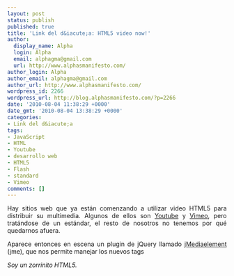 ```yaml
---
layout: post
status: publish
published: true
title: 'Link del d&iacute;a: HTML5 video now!'
author:
  display_name: Alpha
  login: Alpha
  email: alphagma@gmail.com
  url: http://www.alphasmanifesto.com/
author_login: Alpha
author_email: alphagma@gmail.com
author_url: http://www.alphasmanifesto.com/
wordpress_id: 2266
wordpress_url: http://blog.alphasmanifesto.com/?p=2266
date: '2010-08-04 11:38:29 +0000'
date_gmt: '2010-08-04 13:38:29 +0000'
categories:
- Link del d&iacute;a
tags:
- JavaScript
- HTML
- Youtube
- desarrollo web
- HTML5
- Flash
- standard
- Vimeo
comments: []
---
```

<p style="text-align: justify;">Hay sitios web que ya est&aacute;n comenzando a utilizar video HTML5 para distribuir su multimedia. Algunos de ellos son <a href="http://www.youtube.com/html5">Youtube</a> y <a href="http://vimeo.com/blog:268">Vimeo</a>, pero trat&aacute;ndose de un est&aacute;ndar, el resto de nosotros no tenemos por qu&eacute; quedarnos afuera.</p>
<p style="text-align: justify;">Aparece entonces en escena un plugin de jQuery llamado <a href="http://protofunc.com/jme/">jMediaelement</a> (jme), que nos permite manejar los nuevos tags <audio> y <video> con puro JavaScript. Eso no es todo, tambi&eacute;n podemos generar un mensaje de fallback, o incluso mostrar un reproductor Flash si es que el navegador del usuario no tiene soporte para video/audio HTML. Por supuesto, todo esto est&aacute; encapsulado en una librer&iacute;a de JavaScript y con pocas instrucciones ya podemos tener nuestros reproductores funcionales.</p>
<p style="text-align: justify;"><em>Soy un zorrinito HTML5.</em></p>
